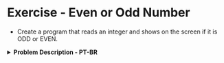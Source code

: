 # Exercise - Even or Odd Number
- Create a program that reads an integer and shows on the screen if it is ODD or EVEN.

<details >
  <summary><b>Problem Description - PT-BR</b></summary>

- Crie um programa que leia um número inteiro e mostre na tela se ele é PAR ou ÍMPAR.

</details>